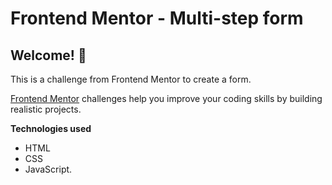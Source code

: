 # Frontend Mentor - Multi-step form

## Welcome! 👋

This is a challenge from Frontend Mentor to create a form.

[Frontend Mentor](https://www.frontendmentor.io) challenges help you improve your coding skills by building realistic projects.

**Technologies used**

- HTML
- CSS
- JavaScript.
